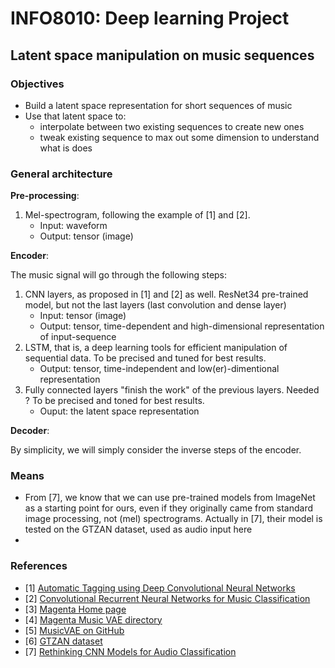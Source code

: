 # INFO8010: Deep learning Project
## Latent space manipulation on music sequences

### Objectives
- Build a latent space representation for short sequences of music
- Use that latent space to:
  - interpolate between two existing sequences to create new ones
  - tweak existing sequence to max out some dimension to understand what is does

### General architecture

**Pre-processing**:

1. Mel-spectrogram, following the example of [1] and [2].
   - Input: waveform
   - Output: tensor (image)

**Encoder**:

The music signal will go through the following steps:
1. CNN layers, as proposed in [1] and [2] as well. 
   ResNet34 pre-trained model, but not the last layers (last convolution and dense layer)
   - Input: tensor (image)
   - Output: tensor, time-dependent and high-dimensional representation of input-sequence
1. LSTM, that is, a deep learning tools for efficient manipulation of sequential data.
   To be precised and tuned for best results.
   - Output: tensor, time-independent and low(er)-dimentional representation
1. Fully connected layers "finish the work" of the previous layers.
   Needed ? To be precised and toned for best results.
   - Ouput: the latent space representation

**Decoder**:

By simplicity, we will simply consider the inverse steps of the encoder.

### Means

- From [7], we know that we can use pre-trained models from ImageNet as a starting point for ours, even if they originally came from standard image processing, not (mel) spectrograms. Actually in [7], their model is tested on the GTZAN dataset, used as audio input here
- 

### References
- [1] [Automatic Tagging using Deep Convolutional Neural Networks](https://scholar.google.co.kr/citations?view_op=view_citation&hl=en&user=ZrqdSu4AAAAJ&citation_for_view=ZrqdSu4AAAAJ:3fE2CSJIrl8C)
- [2] [Convolutional Recurrent Neural Networks for Music Classification](https://scholar.google.co.kr/citations?view_op=view_citation&hl=en&user=ZrqdSu4AAAAJ&sortby=pubdate&citation_for_view=ZrqdSu4AAAAJ:ULOm3_A8WrAC)
- [3] [Magenta Home page](https://github.com/magenta/magenta)
- [4] [Magenta Music VAE directory](https://github.com/magenta/magenta/tree/main/magenta/models/music_vae)
- [5] [MusicVAE on GitHub](https://github.com/Variational-Autoencoder/MusicVAE)
- [6] [GTZAN dataset](http://marsyas.info/downloads/datasets.html)
- [7] [Rethinking CNN Models for Audio Classification](https://arxiv.org/pdf/2007.11154.pdf)